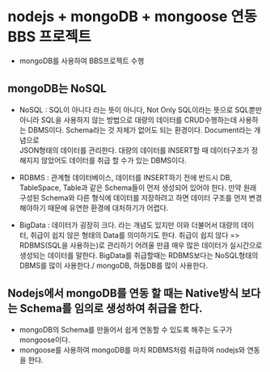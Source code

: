 # nodejs + mongoDB + mongoose 연동 BBS 프로젝트

- mongoDB를 사용하여 BBS프로젝트 수행

## mongoDB는 NoSQL

- NoSQL : SQL이 아니다 라는 뜻이 아니다, Not Only SQL이라는 뜻으로
  SQL뿐만 아니라 SQL을 사용하지 않는 방법으로 대량의 데이터를 CRUD수행하는데
  사용하는 DBMS이다.
  Schema라는 것 자체가 없어도 되는 환경이다. Document라는 개념으로  
  JSON형태의 데이터를 관리한다.
  대량의 데이터를 INSERT할 때 데이터구조가 정해지지 않았어도
  데이터를 취급 할 수가 있는 DBMS이다.

- RDBMS : 관계형 데이터베이스, 데이터를 INSERT하기 전에 반드시 DB,
  TableSpace, Table과 같은 Schema들이 먼저 생성되어 있어야 한다.
  만약 원래 구성된 Schema와 다른 형식에 데이터를 저장하려고 하면
  데이터 구조를 먼저 변경해야하기 때문에 유연한 환경에 대처하기가 어렵다.

- BigData : 데이터가 굉장히 크다. 라는 개념도 있지만 이와 더불어서
  대량의 데이터, 취급이 쉽지 않은 형태의 Data를 의미하기도 한다.
  취급이 쉽지 않다 => RDBMS(SQL을 사용하는)로 관리하기 어려울 만큼
  매우 많은 데이터가 실시간으로 생성되는 데이터를 말한다.
  BigData를 취급할때는 RDBMS보다는 NoSQL형태의 DBMS를 많이 사용한다./
  mongoDB, 하둡DB를 많이 사용한다.

## Nodejs에서 mongoDB를 연동 할 때는 Native방식 보다는 Schema를 임의로 생성하여 취급을 한다.

- mongoDB의 Schema를 만들어서 쉽게 연동할 수 있도록 해주는 도구가 mongoose이다.
- mongoose를 사용하여 mongoDB를 마치 RDBMS처럼 취급하여 nodejs와 연동을 한다.
